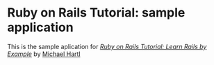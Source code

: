 # Ruby on Rails Tutorial: sample application

This is the sample aplication for
[*Ruby on Rails Tutorial: Learn Rails by Example*](http://railstutorial.org/)
by [Michael Hartl](http//michaelhartl.com)